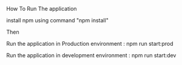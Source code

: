 How To Run The application 

install npm using command  "npm install"

Then

Run the application in Production environment : npm run start:prod


Run the application in development environment : npm run start:dev


